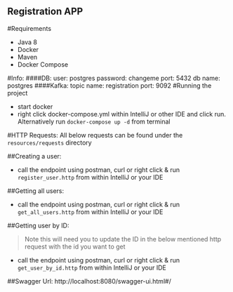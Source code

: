 ## Registration APP

#Requirements
- Java 8
- Docker
- Maven
- Docker Compose

#Info:
####DB: 
    user: postgres
    password: changeme
    port: 5432
    db name: postgres
####Kafka: 
    topic name: registration
    port: 9092
#Running the project
- start docker 
- right click docker-compose.yml within IntelliJ or other IDE and click run. Alternatively run `docker-compose up -d` from terminal

#HTTP Requests:
All below requests can be found under the `resources/requests` directory 

##Creating a user:
- call the endpoint using postman, curl or right click & run `register_user.http` from within IntelliJ or your IDE

##Getting all users:
- call the endpoint using postman, curl or right click & run `get_all_users.http` from within IntelliJ or your IDE

##Getting user by ID:
>Note this will need you to update the ID in the below mentioned http request with the id you want to get
- call the endpoint using postman, curl or right click & run `get_user_by_id.http` from within IntelliJ or your IDE

##Swagger Url:
http://localhost:8080/swagger-ui.html#/
